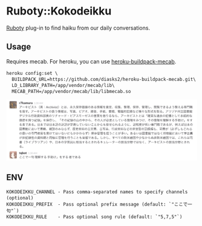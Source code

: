 # Ruboty::Kokodeikku
[Ruboty](https://github.com/r7kamura/ruboty) plug-in to find haiku from our daily conversations.

## Usage
Requires mecab. For heroku, you can use [heroku-buildpack-mecab](https://github.com/diasks2/heroku-buildpack-mecab).

```
heroku config:set \
  BUILDPACK_URL=https://github.com/diasks2/heroku-buildpack-mecab.git\
  LD_LIBRARY_PATH=/app/vendor/mecab/lib\
  MECAB_PATH=/app/vendor/mecab/lib/libmecab.so
```

![](images/example.png)

## ENV
```
KOKODEIKKU_CHANNEL - Pass comma-separated names to specify channels (optional)
KOKODEIKKU_PREFIX  - Pass optional prefix message (default: `"ここで一句"`)
KOKODEIKKU_RULE    - Pass optional song rule (default: `"5,7,5"`)
```
